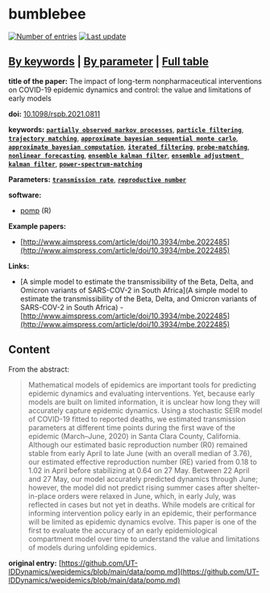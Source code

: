 <!--DO NOT EDIT BY HAND-->
 
#  bumblebee 
 

[![Number of entries](https://img.shields.io/badge/dynamic/json?label=Entries&query=message&url=https%3A%2F%2Fut-iddynamics.github.io%2Fwepidemics%2Finfo%2Fentries.json)](https://github.com/UT-IDDynamics/wepidemics) [![Last update](https://img.shields.io/github/last-commit/UT-IDDynamics/wepidemics)](https://github.com/UT-IDDynamics/wepidemics)

[**By keywords**](../by-keyword.md) \| [**By parameter**](../by-parameter.md) \| [**Full table**](../full-table.md)
---
 
 
**title of the paper:** The impact of long-term nonpharmaceutical interventions on COVID-19 epidemic dynamics and control: the value and limitations of early models
 
**doi:** [10.1098/rspb.2021.0811](https://doi.org/10.1098/rspb.2021.0811)
 

**keywords:** [**`partially observed markov processes`**](../by-keyword.md#partially-observed-markov-processes), [**`particle filtering`**](../by-keyword.md#particle-filtering), [**`trajectory matching`**](../by-keyword.md#trajectory-matching), [**`approximate bayesian sequential monte carlo`**](../by-keyword.md#approximate-bayesian-sequential-monte-carlo), [**`approximate bayesian computation`**](../by-keyword.md#approximate-bayesian-computation), [**`iterated filtering`**](../by-keyword.md#iterated-filtering), [**`probe-matching`**](../by-keyword.md#probe-matching), [**`nonlinear forecasting`**](../by-keyword.md#nonlinear-forecasting), [**`ensemble kalman filter`**](../by-keyword.md#ensemble-kalman-filter), [**`ensemble adjustment kalman filter`**](../by-keyword.md#ensemble-adjustment-kalman-filter), [**`power-spectrum-matching`**](../by-keyword.md#power-spectrum-matching) 

**Parameters:** [**`transmission rate`**](../by-parameter.md#transmission-rate), [**`reproductive number`**](../by-parameter.md#reproductive-number) 

**software:**
 
 - [pomp](https://kingaa.github.io/pomp/) (R) 

**Example papers:**
 
 - [http://www.aimspress.com/article/doi/10.3934/mbe.2022485](http://www.aimspress.com/article/doi/10.3934/mbe.2022485) 

**Links:**
 
 - [A simple model to estimate the transmissibility of the Beta, Delta, and Omicron variants of SARS-COV-2 in South Africa](A simple model to estimate the transmissibility of the Beta, Delta, and Omicron variants of SARS-COV-2 in South Africa)  - [http://www.aimspress.com/article/doi/10.3934/mbe.2022485](http://www.aimspress.com/article/doi/10.3934/mbe.2022485) 


## Content



From the abstract: 

> Mathematical models of epidemics are important tools for predicting epidemic dynamics and evaluating interventions. Yet, because early models are built on limited information, it is unclear how long they will accurately capture epidemic dynamics. Using a stochastic SEIR model of COVID-19 fitted to reported deaths, we estimated transmission parameters at different time points during the first wave of the epidemic (March–June, 2020) in Santa Clara County, California. Although our estimated basic reproduction number (R0) remained stable from early April to late June (with an overall median of 3.76), our estimated effective reproduction number (RE) varied from 0.18 to 1.02 in April before stabilizing at 0.64 on 27 May. Between 22 April and 27 May, our model accurately predicted dynamics through June; however, the model did not predict rising summer cases after shelter-in-place orders were relaxed in June, which, in early July, was reflected in cases but not yet in deaths. While models are critical for informing intervention policy early in an epidemic, their performance will be limited as epidemic dynamics evolve. This paper is one of the first to evaluate the accuracy of an early epidemiological compartment model over time to understand the value and limitations of models during unfolding epidemics.





 **original entry:**  [https://github.com/UT-IDDynamics/wepidemics/blob/main/data/pomp.md](https://github.com/UT-IDDynamics/wepidemics/blob/main/data/pomp.md) 
